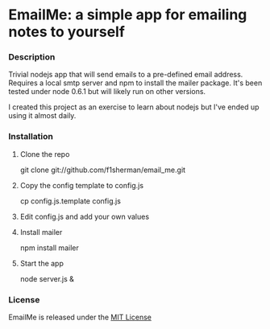 # EmailMe: a simple app for emailing notes to yourself

### Description

Trivial nodejs app that will send emails to a pre-defined email address.  Requires a local smtp server and npm to install the mailer package.  It's been tested under node 0.6.1 but will likely run on other versions.

I created this project as an exercise to learn about nodejs but I've ended up using it almost daily.

### Installation

1. Clone the repo 
  
    git clone git://github.com/f1sherman/email_me.git

2. Copy the config template to config.js 
  
    cp config.js.template config.js

3. Edit config.js and add your own values
4. Install mailer 
  
    npm install mailer

5. Start the app 

    node server.js &

### License

EmailMe is released under the [MIT License](www.opensource.org/licenses/MIT)
